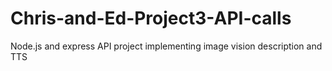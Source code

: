 # Chris-and-Ed-Project3-API-calls
Node.js and express API project implementing image vision description and TTS
